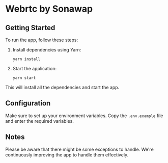 # Webrtc by Sonawap

## Getting Started

To run the app, follow these steps:

1. Install dependencies using Yarn:

    ```
    yarn install
    ```

2. Start the application:

    ```
    yarn start
    ```

This will install all the dependencies and start the app.

## Configuration

Make sure to set up your environment variables. Copy the `.env.example` file and enter the required variables.

## Notes

Please be aware that there might be some exceptions to handle. We're continuously improving the app to handle them effectively.
